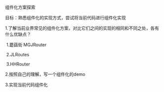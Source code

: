 组件化方案探索

目标：熟悉组件化的实现方式，尝试将当前代码进行组件化实现



1.了解当前业界常见的组件化方案，对比它们之间的实现的相同和不同之处，各有什么优缺点？

​	1.蘑菇街 MGJRouter

​	2.JLRoutes

​	3.HHRouter

2.按照自己的理解，写一个组件化的demo

3.实现当前代码组件化